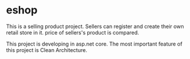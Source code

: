 # eshop

This is a selling product project. Sellers can register and create their own retail store in it.
price of sellers's product is compared. 


This project is developing in asp.net core.
The most important feature of this project is Clean Architecture.
